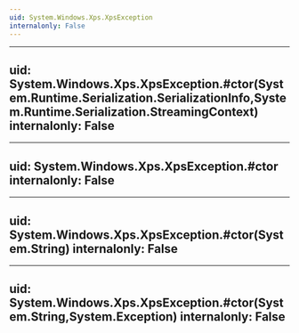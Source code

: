 ```yaml
---
uid: System.Windows.Xps.XpsException
internalonly: False
---
```


---
uid: System.Windows.Xps.XpsException.#ctor(System.Runtime.Serialization.SerializationInfo,System.Runtime.Serialization.StreamingContext)
internalonly: False
---

---
uid: System.Windows.Xps.XpsException.#ctor
internalonly: False
---

---
uid: System.Windows.Xps.XpsException.#ctor(System.String)
internalonly: False
---

---
uid: System.Windows.Xps.XpsException.#ctor(System.String,System.Exception)
internalonly: False
---
